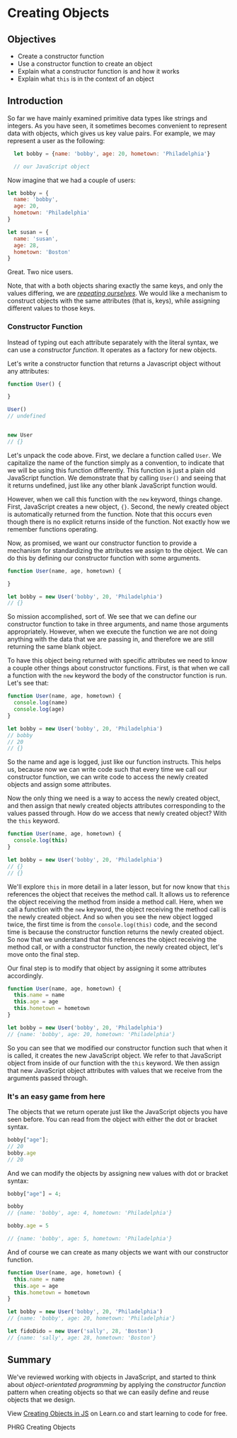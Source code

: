 # Creating Objects

## Objectives
+ Create a constructor function
+ Use a constructor function to create an object
+ Explain what a constructor function is and how it works
+ Explain what `this` is in the context of an object

## Introduction

So far we have mainly examined primitive data types like strings and integers.  As you have seen, it sometimes becomes convenient to represent data with objects, which gives us key value pairs. For example, we may represent a user as the following:

```javascript
  let bobby = {name: 'bobby', age: 20, hometown: 'Philadelphia'}

  // our JavaScript object
````

Now imagine that we had a couple of users:

```js
let bobby = {
  name: 'bobby',
  age: 20,
  hometown: 'Philadelphia'
}

let susan = {
  name: 'susan',
  age: 28,
  hometown: 'Boston'
}

```

Great. Two nice users.

Note, that with a both objects sharing exactly the same keys, and only the values differing, we are *[repeating ourselves](https://en.wikipedia.org/wiki/Don%27t_repeat_yourself)*.  We would like a mechanism to construct objects with the same attributes (that is, keys), while assigning different values to those keys.   

### Constructor Function

Instead of typing out each attribute separately with the literal syntax, we can use a *constructor function*.  It operates as a factory for new objects.

Let's write a constructor function that returns a Javascript object without any attributes:

```js
function User() {

}

User()
// undefined


new User
// {}
```

Let's unpack the code above.  First, we declare a function called `User`.  We capitalize the name of the function simply as a convention, to indicate that we will be using this function differently.  This function is just a plain old JavaScript function.  We demonstrate that by calling `User()` and seeing that it returns undefined, just like any other blank JavaScript function would.  

However, when we call this function with the `new` keyword, things change.  First, JavaScript creates a new object, `{}`.  Second, the newly created object is automatically returned from the function.  Note that this occurs even though there is no explicit returns inside of the function.  Not exactly how we remember functions operating.  

Now, as promised, we want our constructor function to provide a mechanism for standardizing the attributes we assign to the object.  We can do this by defining our constructor function with some arguments.

```js
function User(name, age, hometown) {

}

let bobby = new User('bobby', 20, 'Philadelphia')
// {}
```

So mission accomplished, sort of.  We see that we can define our constructor function to take in three arguments, and name those arguments appropriately.  However, when we execute the function we are not doing anything with the data that we are passing in, and therefore we are still returning the same blank object.  

To have this object being returned with specific attributes we need to know a couple other things about constructor functions. First, is that when we call a function with the `new` keyword the body of the constructor function is run.  Let's see that:

```js
function User(name, age, hometown) {
  console.log(name)
  console.log(age)
}

let bobby = new User('bobby', 20, 'Philadelphia')
// bobby
// 20
// {}
```

So the name and age is logged, just like our function instructs.  This helps us, because now we can write code such that every time we call our constructor function, we can write code to access the newly created objects and assign some attributes.

Now the only thing we need is a way to access the newly created object, and then assign that newly created objects attributes corresponding to the values passed through.  How do we access that newly created object?  With the `this` keyword.

```js
function User(name, age, hometown) {
  console.log(this)
}

let bobby = new User('bobby', 20, 'Philadelphia')
// {}
// {}
```

We'll explore `this` in more detail in a later lesson, but for now know that `this` references the object that receives the method call.  It allows us to reference the object receiving the method from inside a method call.  Here, when we call a function with the `new` keyword, the object receiving the method call is the newly created object.  And so when you see the new object logged twice, the first time is from the `console.log(this)` code, and the second time is because the constructor function returns the newly created object.  So now that we understand that this references the object receiving the method call, or with a constructor function, the newly created object, let's move onto the final step.  

Our final step is to modify that object by assigning it some attributes accordingly.   

```js
function User(name, age, hometown) {
  this.name = name
  this.age = age
  this.hometown = hometown
}

let bobby = new User('bobby', 20, 'Philadelphia')
// {name: 'bobby', age: 20, hometown: 'Philadelphia'}
```
So you can see that we modified our constructor function such that when it is called, it creates the new JavaScript object.  We refer to that JavaScript object from inside of our function with the `this` keyword.  We then assign that new JavaScript object attributes with values that we receive from the arguments passed through.

### It's an easy game from here

The objects that we return operate just like the JavaScript objects you have seen before.  You can read from the object with either the dot or bracket syntax.  

```js
bobby["age"];
// 20
bobby.age
// 20
```

And we can modify the objects by assigning new values with dot or bracket syntax:

```js
bobby["age"] = 4;

bobby
// {name: 'bobby', age: 4, hometown: 'Philadelphia'}

bobby.age = 5

// {name: 'bobby', age: 5, hometown: 'Philadelphia'}
```

And of course we can create as many objects we want with our constructor function.

```js
function User(name, age, hometown) {
  this.name = name
  this.age = age
  this.hometown = hometown
}

let bobby = new User('bobby', 20, 'Philadelphia')
// {name: 'bobby', age: 20, hometown: 'Philadelphia'}

let fidoDido = new User('sally', 28, 'Boston')
// {name: 'sally', age: 28, hometown: 'Boston'}
```

## Summary

We've reviewed working with objects in JavaScript, and started to think about *object-orientated programming* by applying the *constructor function* pattern when creating objects so that we can easily define and reuse objects that we design.

<p class='util--hide'>View <a href='https://learn.co/lessons/js-create-objects-readme'>Creating Objects in JS</a> on Learn.co and start learning to code for free.</p>
<p data-visibility='hidden'>PHRG Creating Objects</p>
